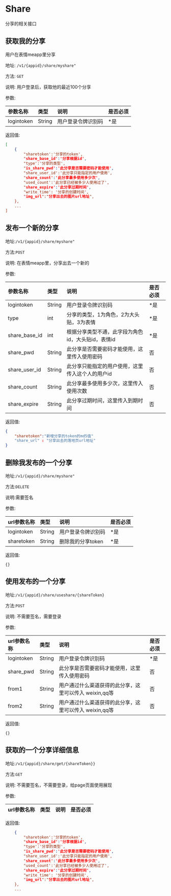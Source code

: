 Share
================
分享的相关接口

获取我的分享
----------------
用户在表情meapp里分享

地址: `/v1/{appid}/share/myshare"`

方法: `GET`

说明: 用户登录后，获取他的最近100个分享

参数:

| 参数名称        |类型    |说明                              |是否必须|
|:------------- |:-------|:--------------------------------|:-----|
| logintoken         |String  |用户登录令牌识别码    |*是   |


返回值:
```json
[
    {
        "sharetoken':'分享的token',
        "share_base_id':'分享根据id',
        "type':'分享的类型',
        "is_share_pwd':'此分享是否需要密码才能使用',
        "share_user_id':'此分享只能指定的用户使用',
        "share_count':'此分享最多使用多少次',
        "used_count':'此分享已经被多少人使用过了',
        "share_expire':'此分享过期时间',
        "write_time': '分享的创建时间',
        "img_url":"分享出去的图片url地址",
    },
    ...
]
```

发布一个新的分享
----------------

地址:`/v1/{appid}/share/myshare"`

方法:`POST`

说明: 在表情meapp里，分享出去一个新的

参数:

| 参数名称        |类型    |说明                              |是否必须|
|:------------- |:-------|:--------------------------------|:-----|
| logintoken         |String  |用户登录令牌识别码    |*是   |
| type         |int  |分享的类型，1为角色，2为大头贴，3为表情    |*是   |
| share_base_id         |int  |根据分享类型不通，此字段为角色id，大头贴id，表情id    |*是   |
| share_pwd         |String  |此分享是否需要密码才能使用，这里传入使用密码    |否   |
| share_user_id         |String  |此分享只能指定的用户使用，这里传入这个人的用户id    |否   |
| share_count         |String  |此分享最多使用多少次，这里传入使用次数    |否   |
| share_expire         |String  |此分享过期时间，这里传入到期时间    |否   |


返回值:
```json
{
    "sharetoken":"新增分享的token的md5值"
    "share_url" : "分享出去的落地页url地址"
}
```

删除我发布的一个分享
----------------

地址:`/v1/{appid}/share/myshare"`

方法:`DELETE`

说明:需要签名

参数:

| url参数名称        |类型    |说明                              |是否必须|
|:------------- |:-------|:--------------------------------|:-----|
| logintoken         |String  |用户登录令牌识别码    |*是   |
| sharetoken         |String  |删除我的分享token    |*是   |


返回值:

    {}


使用发布的一个分享
----------------

地址:`/v1/{appid}/share/useshare/{shareToken}`

方法:`POST`

说明: 不需要签名，需要登录

参数:

| url参数名称        |类型    |说明                              |是否必须|
|:------------- |:-------|:--------------------------------|:-----|
| logintoken         |String  |用户登录令牌识别码    |*是   |
| share_pwd         |String  |此分享是否需要密码才能使用，这里传入使用密码    |否   |
| from1         |String  |用户通过什么渠道获得的此分享，这里可以传入 weixin,qq等    |否   |
| from2         |String  |用户通过什么渠道获得的此分享，这里可以传入 weixin,qq等    |否   |


返回值:

    {}



获取的一个分享详细信息
----------------

地址:`/v1/{appid}/share/get/{shareToken}}`

方法:`GET`

说明: 不需要签名，不需要登录，给page页面使用展现

参数:

| url参数名称        |类型    |说明                              |是否必须|
|:------------- |:-------|:--------------------------------|:-----|


返回值:
```json
    {
        "sharetoken':'分享的token',
        "share_base_id':'分享根据id',
        "type':'分享的类型',
        "is_share_pwd':'此分享是否需要密码才能使用',
        "share_user_id':'此分享只能指定的用户使用',
        "share_count':'此分享最多使用多少次',
        "used_count':'此分享已经被多少人使用过了',
        "share_expire':'此分享过期时间',
        "write_time': '分享的创建时间',
        "img_url":"分享出去的图片url地址",
    },
    ...
```

